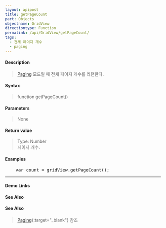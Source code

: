 ```yaml
---
layout: apipost
title: getPageCount
part: Objects
objectname: GridView
directiontype: Function
permalink: /api/GridView/getPageCount/
tags: 
  - 전체 페이지 개수
  - paging
---
```



#### Description

> [Paging](/api/features/Paging/) 모드일 때 전체 페이지 개수를 리턴한다.

#### Syntax

> function getPageCount()

#### Parameters

> None

#### Return value

> Type: Number  
> 페이지 개수.

#### Examples 

<pre class="prettyprint">
    var count = gridView.getPageCount();
</pre>

---

#### Demo Links
#### See Also

#### See Also

> [Paging](http://demo.realgrid.com/Demo/PagingRealtime#){:target="_blank"} 참조